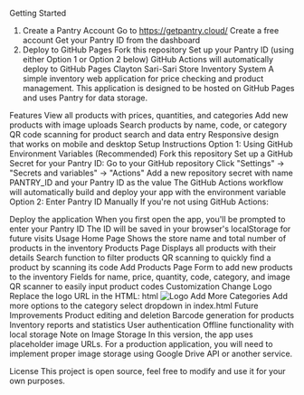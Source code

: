 Getting Started
1. Create a Pantry Account
Go to https://getpantry.cloud/
Create a free account
Get your Pantry ID from the dashboard
2. Deploy to GitHub Pages
Fork this repository
Set up your Pantry ID (using either Option 1 or Option 2 below)
GitHub Actions will automatically deploy to GitHub Pages
Clayton Sari-Sari Store Inventory System
A simple inventory web application for price checking and product management. This application is designed to be hosted on GitHub Pages and uses Pantry for data storage.

Features
View all products with prices, quantities, and categories
Add new products with image uploads
Search products by name, code, or category
QR code scanning for product search and data entry
Responsive design that works on mobile and desktop
Setup Instructions
Option 1: Using GitHub Environment Variables (Recommended)
Fork this repository
Set up a GitHub Secret for your Pantry ID:
Go to your GitHub repository
Click "Settings" → "Secrets and variables" → "Actions"
Add a new repository secret with name PANTRY_ID and your Pantry ID as the value
The GitHub Actions workflow will automatically build and deploy your app with the environment variable
Option 2: Enter Pantry ID Manually
If you're not using GitHub Actions:

Deploy the application
When you first open the app, you'll be prompted to enter your Pantry ID
The ID will be saved in your browser's localStorage for future visits
Usage
Home Page
Shows the store name and total number of products in the inventory
Products Page
Displays all products with their details
Search function to filter products
QR scanning to quickly find a product by scanning its code
Add Products Page
Form to add new products to the inventory
Fields for name, price, quantity, code, category, and image
QR scanner to easily input product codes
Customization
Change Logo
Replace the logo URL in the HTML:
html
<img src="https://i.imgur.com/SxeWP0b.png" alt="Logo" class="logo">
Add More Categories
Add more options to the category select dropdown in index.html
Future Improvements
Product editing and deletion
Barcode generation for products
Inventory reports and statistics
User authentication
Offline functionality with local storage
Note on Image Storage
In this version, the app uses placeholder image URLs. For a production application, you will need to implement proper image storage using Google Drive API or another service.

License
This project is open source, feel free to modify and use it for your own purposes.

